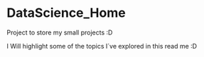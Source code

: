 # DataScience_Home

Project to store my small projects :D



I Will highlight some of the topics I´ve explored in this read me :D
